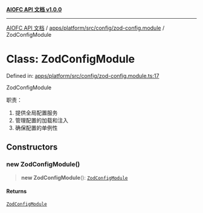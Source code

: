 [**AIOFC API 文档 v1.0.0**](../../../../../../README.md)

***

[AIOFC API 文档](../../../../../../modules.md) / [apps/platform/src/config/zod-config.module](../README.md) / ZodConfigModule

# Class: ZodConfigModule

Defined in: [apps/platform/src/config/zod-config.module.ts:17](https://github.com/aiofc-nx/aiofc-server-20250113/blob/c42968e9d610c830827b0ce80268360670d99c8b/apps/platform/src/config/zod-config.module.ts#L17)

ZodConfigModule

职责：
1. 提供全局配置服务
2. 管理配置的加载和注入
3. 确保配置的单例性

## Constructors

### new ZodConfigModule()

> **new ZodConfigModule**(): [`ZodConfigModule`](ZodConfigModule.md)

#### Returns

[`ZodConfigModule`](ZodConfigModule.md)
